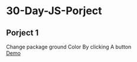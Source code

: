 # 30-Day-JS-Porject
<h2>Porject 1 </h2>
Change package ground Color By clicking A button <br>
<a href="#" target="_blank">Demo</a>
